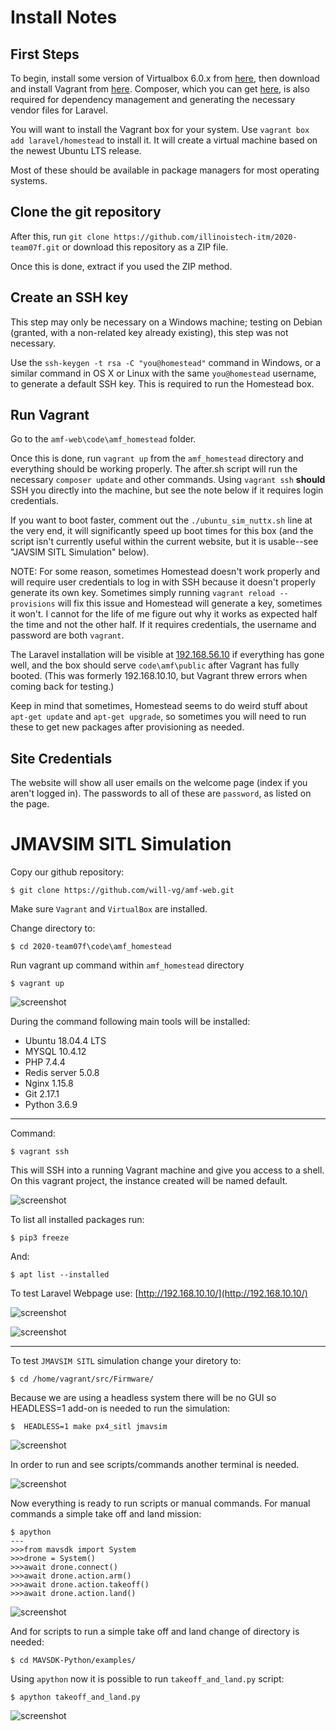 # Install Notes

## First Steps

To begin, install some version of Virtualbox 6.0.x from [here](https://www.virtualbox.org/wiki/Download_Old_Builds_6_0), then download and install Vagrant from [here](https://www.vagrantup.com/downloads.html). Composer, which you can get [here](https://getcomposer.org/download/), is also required for dependency management and generating the necessary vendor files for Laravel.

You will want to install the Vagrant box for your system. Use `vagrant box add laravel/homestead` to install it. It will create a virtual machine based on the newest Ubuntu LTS release.

Most of these should be available in package managers for most operating systems.

## Clone the git repository

After this, run `git clone https://github.com/illinoistech-itm/2020-team07f.git` or download this repository as a ZIP file.

Once this is done, extract if you used the ZIP method.

## Create an SSH key

This step may only be necessary on a Windows machine; testing on Debian (granted, with a non-related key already existing), this step was not necessary.

Use the `ssh-keygen -t rsa -C "you@homestead"` command in Windows, or a similar command in OS X or Linux with the same `you@homestead` username, to generate a default SSH key. This is required to run the Homestead box.

## Run Vagrant

Go to the `amf-web\code\amf_homestead` folder.

Once this is done, run `vagrant up` from the `amf_homestead` directory and everything should be working properly. The after.sh script will run the necessary `composer update` and other commands. Using `vagrant ssh` **should** SSH you directly into the machine, but see the note below if it requires login credentials.

If you want to boot faster, comment out the `./ubuntu_sim_nuttx.sh` line at the very end, it will significantly speed up boot times for this box (and the script isn't currently useful within the current website, but it is usable--see "JAVSIM SITL Simulation" below).

NOTE: For some reason, sometimes Homestead doesn't work properly and will require user credentials to log in with SSH because it doesn't properly generate its own key. Sometimes simply running `vagrant reload --provisions` will fix this issue and Homestead will generate a key, sometimes it won't. I cannot for the life of me figure out why it works as expected half the time and not the other half. If it requires credentials, the username and password are both `vagrant`.

The Laravel installation will be visible at [192.168.56.10](http://192.168.56.10) if everything has gone well, and the box should serve `code\amf\public` after Vagrant has fully booted. (This was formerly 192.168.10.10, but Vagrant threw errors when coming back for testing.)

Keep in mind that sometimes, Homestead seems to do weird stuff about `apt-get update` and `apt-get upgrade`, so sometimes you will need to run these to get new packages after provisioning as needed.

## Site Credentials

The website will show all user emails on the welcome page (index if you aren't logged in). The passwords to all of these are `password`, as listed on the page.

# JMAVSIM SITL Simulation

Copy our github repository:

```
$ git clone https://github.com/will-vg/amf-web.git
```

Make sure  `Vagrant` and `VirtualBox` are installed.

Change directory to:

```
$ cd 2020-team07f\code\amf_homestead
```

Run vagrant up command within `amf_homestead` directory

```
$ vagrant up
```

![screenshot](../images/1.PNG "pic1")

During the command following main tools will be installed:

*   Ubuntu 18.04.4 LTS
*   MYSQL 10.4.12
*   PHP 7.4.4
*   Redis server 5.0.8
*   Nginx 1.15.8
*   Git 2.17.1
*   Python 3.6.9
---
Command: 
```
$ vagrant ssh 
```
This will SSH into a running Vagrant machine and give you access to a shell. On this vagrant project, the instance created will be named default.

![screenshot](../images/4.PNG "pic1")



To list all installed packages run:

```
$ pip3 freeze
```

And:
```
$ apt list --installed
```

To test Laravel Webpage use: [http://192.168.10.10/](http://192.168.10.10/)

![screenshot](../images/3.PNG "pic1")

![screenshot](../images/2.PNG "pic1")

---

To test `JMAVSIM SITL` simulation change your diretory to:
```
$ cd /home/vagrant/src/Firmware/
```
Because we are using a headless system there will be no GUI so HEADLESS=1 add-on is needed to run the simulation:
```
$  HEADLESS=1 make px4_sitl jmavsim
```
![screenshot](../images/5.PNG "5")


In order to run and see scripts/commands another terminal is needed.

![screenshot](../images/6.PNG "5")

Now everything is ready to run scripts or manual commands.
For manual commands a simple take off and land mission:
```
$ apython
---
>>>from mavsdk import System
>>>drone = System()
>>>await drone.connect()
>>>await drone.action.arm()
>>>await drone.action.takeoff()
>>>await drone.action.land()

```

![screenshot](../images/7.PNG "7")

And for scripts to run a simple take off and land change of directory is needed:

```
$ cd MAVSDK-Python/examples/ 
```

Using `apython` now it is possible to run `takeoff_and_land.py` script:
```
$ apython takeoff_and_land.py
```

![screenshot](../images/8.PNG "8")
